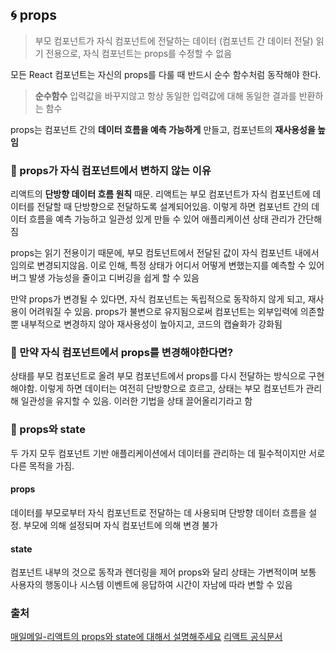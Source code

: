 ## 🌀 props

> 부모 컴포넌트가 자식 컴포넌트에 전달하는 데이터 (컴포넌트 간 데이터 전달)
> 읽기 전용으로, 자식 컴포넌트는 props를 수정할 수 없음

모든 React 컴포넌트는 자신의 props를 다룰 때 반드시 순수 함수처럼 동작해야 한다.

> **순수함수**
> 입력값을 바꾸지않고 항상 동일한 입력값에 대해 동일한 결과를 반환하는 함수

props는 컴포넌트 간의 **데이터 흐름을 예측 가능하게** 만들고, 컴포넌트의 **재사용성을 높임**

### 🫧 props가 자식 컴포넌트에서 변하지 않는 이유

리액트의 **단방향 데이터 흐름 원칙** 때문.
리액트는 부모 컴포넌트가 자식 컴포넌트에 데이터를 전달할 때 단방향으로 전달하도록 설계되어있음. 이렇게 하면 컴포넌트 간의 데이터 흐름을 예측 가능하고 일관성 있게 만들 수 있어 애플리케이션 상태 관리가 간단해짐

props는 읽기 전용이기 때문에, 부모 컴토넌트에서 전달된 값이 자식 컴포넌트 내에서 임의로 변경되지않음.
이로 인해, 특정 상태가 어디서 어떻게 변했는지를 예측할 수 있어 버그 발생 가능성을 줄이고 디버깅을 쉽게 할 수 있음

만약 props가 변경될 수 있다면, 자식 컴포넌트는 독립적으로 동작하지 않게 되고, 재사용이 어려워질 수 있음. props가 불변으로 유지됨으로써 컴포넌트는 외부입력에 의존할 뿐 내부적으로 변경하지 않아 재사용성이 높아지고, 코드의 캡슐화가 강화됨

### 🫧 만약 자식 컴포넌트에서 props를 변경해야한다면?

상태를 부모 컴포넌트로 올려 부모 컴포넌트에서 props를 다시 전달하는 방식으로 구현해야함.
이렇게 하면 데이터는 여전히 단방향으로 흐르고, 상태는 부모 컴포넌트가 관리해 일관성을 유지할 수 있음.
이러한 기법을 상태 끌어올리기라고 함

### 🫧 props와 state

두 가지 모두 컴포넌트 기반 애플리케이션에서 데이터를 관리하는 데 필수적이지만 서로 다른 목적을 가짐.

#### props

데이터를 부모로부터 자식 컴포넌트로 전달하는 데 사용되며 단방향 데이터 흐름을 설정.
부모에 의해 설정되며 자식 컴포넌트에 의해 변경 불가

#### state

컴포넌트 내부의 것으로 동작과 렌더링을 제어
props와 달리 상태는 가변적이며 보통 사용자의 행동이나 시스템 이벤트에 응답하여 시간이 자남에 따라 변할 수 있음

### 출처

[매일메일-리액트의 props와 state에 대해서 설명해주세요](https://www.maeil-mail.kr/question/16)
[리액트 공식문서](https://ko.legacy.reactjs.org/docs/components-and-props.html)
